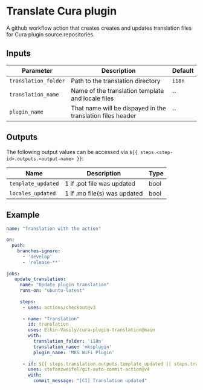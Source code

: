 # Translate Cura plugin 

A github workflow action that creates creates and updates translation files for Cura plugin source repositories.

## Inputs

| Parameter               | Description                                                | Default  |
| ----------------------- | ---------------------------------------------------------- | -------- |
| `translation_folder`    | Path to the translation directory                          | `i18n`   |
| `translation_name`      | Name of the translation template and locale files          | ``       |
| `plugin_name`           | That name will be dispayed in the translation files header | ``       |

## Outputs

The following output values can be accessed via `${{ steps.<step-id>.outputs.<output-name> }}`:

| Name                    | Description                                            | Type          |
| ----------------------- | ------------------------------------------------------ | ------------- |
| `template_updated`      | 1 if .pot file was updated                             | bool          |
| `locales_updated`       | 1 if .mo file(s) was updated                           | bool          |


## Example

```yaml
name: "Translation with the action"

on:
  push:
    branches-ignore:
      - 'develop'
      - 'release-**'
      
jobs:
   update_translation:
     name: "Update plugin translation"
     runs-on: "ubuntu-latest"
     
     steps:
      - uses: actions/checkout@v3
      
      - name: "Translation"
        id: translation
        uses: Elkin-Vasily/cura-plugin-translation@main
        with:
          translation_folder: 'i18n'
          translation_name: 'mksplugin'
          plugin_name: 'MKS WiFi Plugin'
   
      - if: ${{ steps.translation.outputs.template_updated || steps.translation.outputs.locales_updated }}
        uses: stefanzweifel/git-auto-commit-action@v4
        with:
          commit_message: "[CI] Translation updated"
```